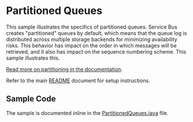 # Partitioned Queues

This sample illustrates the specifics of partitioned queues. Service Bus creates 
"partitioned" queues by default, which means that the queue log is distributed across
multiple storage backends for minimizing availability risks. This behavior has impact on 
the order in which messages will be retrieved, and it also has impact on the sequence
numbering scheme. This sample illustrates this.

[Read more on partitioning in the documentation][1].

Refer to the main [README](../README.md) document for setup instructions. 

## Sample Code 

The sample is documented inline in the [PartitionedQueues.java](.\src\main\java\com\microsoft\azure\servicebus\samples\partitionedqueues\PartitionedQueues.java) file.

[1]: https://docs.microsoft.com/azure/service-bus-messaging/service-bus-partitioning